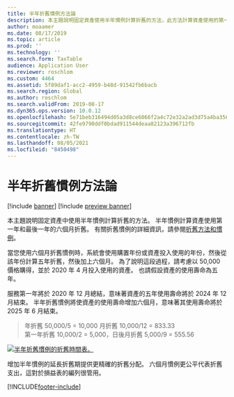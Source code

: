 ```yaml
---
title: 半年折舊慣例方法論
description: 本主題說明固定資產使用半年慣例計算折舊的方法，此方法計算資產使用的第一年和最後一年的六個月折舊值。
author: moaamer
ms.date: 08/17/2019
ms.topic: article
ms.prod: ''
ms.technology: ''
ms.search.form: TaxTable
audience: Application User
ms.reviewer: roschlom
ms.custom: 4464
ms.assetid: 5f89daf1-acc2-4959-b48d-91542fb6bacb
ms.search.region: Global
ms.author: roschlom
ms.search.validFrom: 2019-08-17
ms.dyn365.ops.version: 10.0.12
ms.openlocfilehash: 5e71beb316494d05a3d8ce6066f2a4c72e32a2ad3d75a4ba3560cb0aebfe4cc8
ms.sourcegitcommit: 42fe9790ddf0bdad911544deaa82123a396712fb
ms.translationtype: HT
ms.contentlocale: zh-TW
ms.lasthandoff: 08/05/2021
ms.locfileid: "8450498"
---
```

# <a name="half-year-depreciation-convention-methodology"></a>半年折舊慣例方法論

[!include [banner](../includes/banner.md)]
[!include [preview banner](../includes/preview-banner.md)]

本主題說明固定資產中使用半年慣例計算折舊的方法。 半年慣例計算資產使用第一年和最後一年的六個月折舊。 有關折舊慣例的詳細資訊，請參閱[折舊方法和慣例](Fixed-asset-depreciation-conventions.md)。 

當您使用六個月折舊慣例時，系統會使用購置年份或資產投入使用的年份，然後從該年份計算五年折舊，然後加上六個月。 為了說明這段過程，請考慮以 50,000 價格購得，並於 2020 年 4 月投入使用的資產。 也請假設資產的使用壽命為五年。

服務第一年將於 2020 年 12 月總結，意味著資產的五年使用壽命將於 2024 年 12 月結束。 半年折舊慣例將使資產的使用壽命增加六個月，意味著其使用壽命將於 2025 年 6 月結束。 

> 年折舊 50,000/5 = 10,000 月折舊 10,000/12 = 833.33 <br>
> 第一年折舊 10,000/2 = 5,000，日後月折舊 5,000/9 = 555.56

   [![半年折舊慣例的折舊時間表。](./media/half-yr-dprectn-cnvntn.png)](./media/half-yr-dprectn-cnvntn.png)

增加半年慣例的延長折舊期提供更精確的折舊分配。 六個月慣例更公平代表折舊支出，這對於損益表的編列很管用。


[!INCLUDE[footer-include](../../includes/footer-banner.md)]